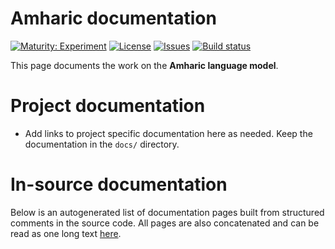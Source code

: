 # Amharic documentation

[![Maturity: Experiment](https://img.shields.io/badge/Maturity-Experiment-black.svg)](https://giellalt.github.io/MaturityClassification.html)
[![License](https://img.shields.io/github/license/giellalt/template-lang-amh)](https://raw.githubusercontent.com/giellalt/lang-amh/develop/LICENSE)
[![Issues](https://img.shields.io/github/issues/giellalt/lang-amh)](https://github.com/giellalt/lang-amh/issues)
[![Build status](https://github.com/giellalt/lang-amh/workflows/Speller%20CI+CD/badge.svg)](https://github.com/giellalt/lang-amh/actions)

This page documents the work on the **Amharic language model**. 

# Project documentation

* Add links to project specific documentation here as needed. Keep the documentation in the `docs/` directory.

# In-source documentation

Below is an autogenerated list of documentation pages built from structured comments in the source code. All pages are also concatenated and can be read as one long text [here](amh.md).
